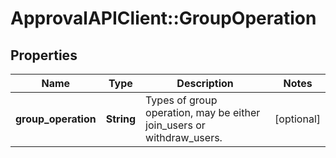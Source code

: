 # ApprovalAPIClient::GroupOperation

## Properties
Name | Type | Description | Notes
------------ | ------------- | ------------- | -------------
**group_operation** | **String** | Types of group operation, may be either join_users or withdraw_users. | [optional] 


